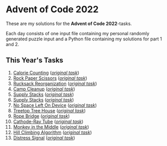 # Advent of Code 2022

These are my solutions for the **Advent of Code 2022**-tasks.

Each day consists of one input file containing my personal randomly generated puzzle input and a Python file containing my solutions for part 1 and 2.

## This Year's Tasks

1. [Calorie Counting](https://github.com/Nuhser/Advent-of-Code/blob/master/2022/day01.py) (*[original task](https://adventofcode.com/2022/day/1)*)
2. [Rock Paper Scissors](https://github.com/Nuhser/Advent-of-Code/blob/master/2022/day02.py) (*[original task](https://adventofcode.com/2022/day/2)*)
3. [Rucksack Reorganization](https://github.com/Nuhser/Advent-of-Code/blob/master/2022/day03.py) (*[original task](https://adventofcode.com/2022/day/3)*)
4. [Camp Cleanup](https://github.com/Nuhser/Advent-of-Code/blob/master/2022/day04.py) (*[original task](https://adventofcode.com/2022/day/4)*)
5. [Supply Stacks](https://github.com/Nuhser/Advent-of-Code/blob/master/2022/day05.py) (*[original task](https://adventofcode.com/2022/day/5)*)
6. [Supply Stacks](https://github.com/Nuhser/Advent-of-Code/blob/master/2022/day06.py) (*[original task](https://adventofcode.com/2022/day/6)*)
7. [No Space Left On Device](https://github.com/Nuhser/Advent-of-Code/blob/master/2022/day07.py) (*[original task](https://adventofcode.com/2022/day/7)*)
8. [Treetop Tree House](https://github.com/Nuhser/Advent-of-Code/blob/master/2022/day08.py) (*[original task](https://adventofcode.com/2022/day/8)*)
9. [Rope Bridge](https://github.com/Nuhser/Advent-of-Code/blob/master/2022/day09.py) (*[original task](https://adventofcode.com/2022/day/9)*)
10. [Cathode-Ray Tube](https://github.com/Nuhser/Advent-of-Code/blob/master/2022/day10.py) (*[original task](https://adventofcode.com/2022/day/10)*)
11. [Monkey in the Middle](https://github.com/Nuhser/Advent-of-Code/blob/master/2022/day11.py) (*[original task](https://adventofcode.com/2022/day/11)*)
12. [Hill Climbing Algorithm](https://github.com/Nuhser/Advent-of-Code/blob/master/2022/day12.py) (*[original task](https://adventofcode.com/2022/day/12)*)
13. [Distress Signal](https://github.com/Nuhser/Advent-of-Code/blob/master/2022/day13.py) (*[original task](https://adventofcode.com/2022/day/13)*)
